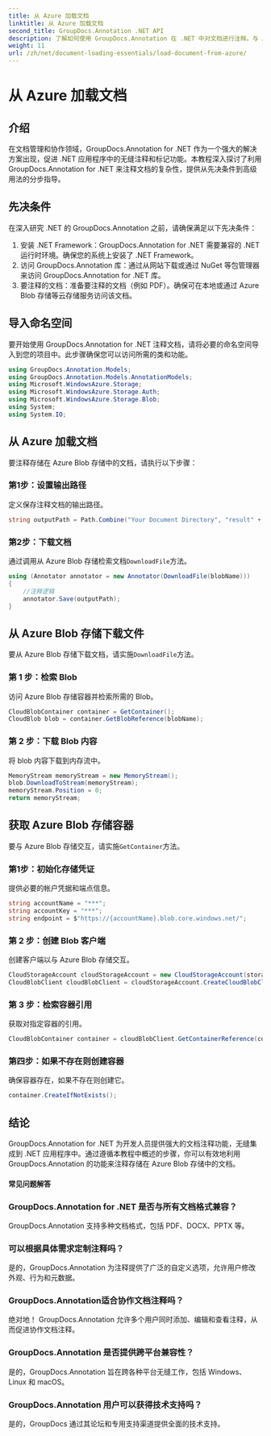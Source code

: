 ```yaml
---
title: 从 Azure 加载文档
linktitle: 从 Azure 加载文档
second_title: GroupDocs.Annotation .NET API
description: 了解如何使用 GroupDocs.Annotation 在 .NET 中对文档进行注释。与 Azure Blob 存储无缝集成的分步教程。
weight: 11
url: /zh/net/document-loading-essentials/load-document-from-azure/
---
```


# 从 Azure 加载文档

## 介绍
在文档管理和协作领域，GroupDocs.Annotation for .NET 作为一个强大的解决方案出现，促进 .NET 应用程序中的无缝注释和标记功能。本教程深入探讨了利用 GroupDocs.Annotation for .NET 来注释文档的复杂性，提供从先决条件到高级用法的分步指导。
## 先决条件
在深入研究 .NET 的 GroupDocs.Annotation 之前，请确保满足以下先决条件：
1. 安装 .NET Framework：GroupDocs.Annotation for .NET 需要兼容的 .NET 运行时环境。确保您的系统上安装了 .NET Framework。
2. 访问 GroupDocs.Annotation 库：通过从网站下载或通过 NuGet 等包管理器来访问 GroupDocs.Annotation for .NET 库。
3. 要注释的文档：准备要注释的文档（例如 PDF）。确保可在本地或通过 Azure Blob 存储等云存储服务访问该文档。

## 导入命名空间
要开始使用 GroupDocs.Annotation for .NET 注释文档，请将必要的命名空间导入到您的项目中。此步骤确保您可以访问所需的类和功能。
```csharp
using GroupDocs.Annotation.Models;
using GroupDocs.Annotation.Models.AnnotationModels;
using Microsoft.WindowsAzure.Storage;
using Microsoft.WindowsAzure.Storage.Auth;
using Microsoft.WindowsAzure.Storage.Blob;
using System;
using System.IO;
```

## 从 Azure 加载文档
要注释存储在 Azure Blob 存储中的文档，请执行以下步骤：
### 第1步：设置输出路径
定义保存注释文档的输出路径。
```csharp
string outputPath = Path.Combine("Your Document Directory", "result" + Path.GetExtension("input.pdf"));
```
### 第2步：下载文档
通过调用从 Azure Blob 存储检索文档`DownloadFile`方法。
```csharp
using (Annotator annotator = new Annotator(DownloadFile(blobName)))
{
    //注释逻辑
    annotator.Save(outputPath);
}
```
## 从 Azure Blob 存储下载文件
要从 Azure Blob 存储下载文档，请实施`DownloadFile`方法。
### 第 1 步：检索 Blob
访问 Azure Blob 存储容器并检索所需的 Blob。
```csharp
CloudBlobContainer container = GetContainer();
CloudBlob blob = container.GetBlobReference(blobName);
```
### 第 2 步：下载 Blob 内容
将 blob 内容下载到内存流中。
```csharp
MemoryStream memoryStream = new MemoryStream();
blob.DownloadToStream(memoryStream);
memoryStream.Position = 0;
return memoryStream;
```
## 获取 Azure Blob 存储容器
要与 Azure Blob 存储交互，请实施`GetContainer`方法。
### 第1步：初始化存储凭证
提供必要的帐户凭据和端点信息。
```csharp
string accountName = "***";
string accountKey = "***";
string endpoint = $"https://{accountName}.blob.core.windows.net/";
```
### 第 2 步：创建 Blob 客户端
创建客户端以与 Azure Blob 存储交互。
```csharp
CloudStorageAccount cloudStorageAccount = new CloudStorageAccount(storageCredentials, new Uri(endpoint), null, null, null);
CloudBlobClient cloudBlobClient = cloudStorageAccount.CreateCloudBlobClient();
```
### 第 3 步：检索容器引用
获取对指定容器的引用。
```csharp
CloudBlobContainer container = cloudBlobClient.GetContainerReference(containerName);
```
### 第四步：如果不存在则创建容器
确保容器存在，如果不存在则创建它。
```csharp
container.CreateIfNotExists();
```

## 结论
GroupDocs.Annotation for .NET 为开发人员提供强大的文档注释功能，无缝集成到 .NET 应用程序中。通过遵循本教程中概述的步骤，你可以有效地利用 GroupDocs.Annotation 的功能来注释存储在 Azure Blob 存储中的文档。
#### 常见问题解答
### GroupDocs.Annotation for .NET 是否与所有文档格式兼容？
GroupDocs.Annotation 支持多种文档格式，包括 PDF、DOCX、PPTX 等。
### 可以根据具体需求定制注释吗？
是的，GroupDocs.Annotation 为注释提供了广泛的自定义选项，允许用户修改外观、行为和元数据。
### GroupDocs.Annotation适合协作文档注释吗？
绝对地！ GroupDocs.Annotation 允许多个用户同时添加、编辑和查看注释，从而促进协作文档注释。
### GroupDocs.Annotation 是否提供跨平台兼容性？
是的，GroupDocs.Annotation 旨在跨各种平台无缝工作，包括 Windows、Linux 和 macOS。
### GroupDocs.Annotation 用户可以获得技术支持吗？
是的，GroupDocs 通过其论坛和专用支持渠道提供全面的技术支持。